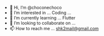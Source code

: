 - 👋 Hi, I’m @choconechoco
- 👀 I’m interested in ... Coding ...
- 🌱 I’m currently learning ... Flutter
- 💞️ I’m looking to collaborate on ...
- 📫 How to reach me ... shk2mail@gmail.com

<!---
choconechoco/choconechoco is a ✨ special ✨ repository because its `README.md` (this file) appears on your GitHub profile.
You can click the Preview link to take a look at your changes.
--->

